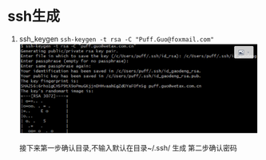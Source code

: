 # ssh生成
1. ssh_keygen
    ```ssh-keygen -t rsa -C "Puff.Guo@foxmail.com"```
        ![ssh生成](../../image/tool/git/create_ssh.png)
        
    接下来第一步确认目录,不输入默认在目录~/.ssh/ 生成
    第二步确认密码